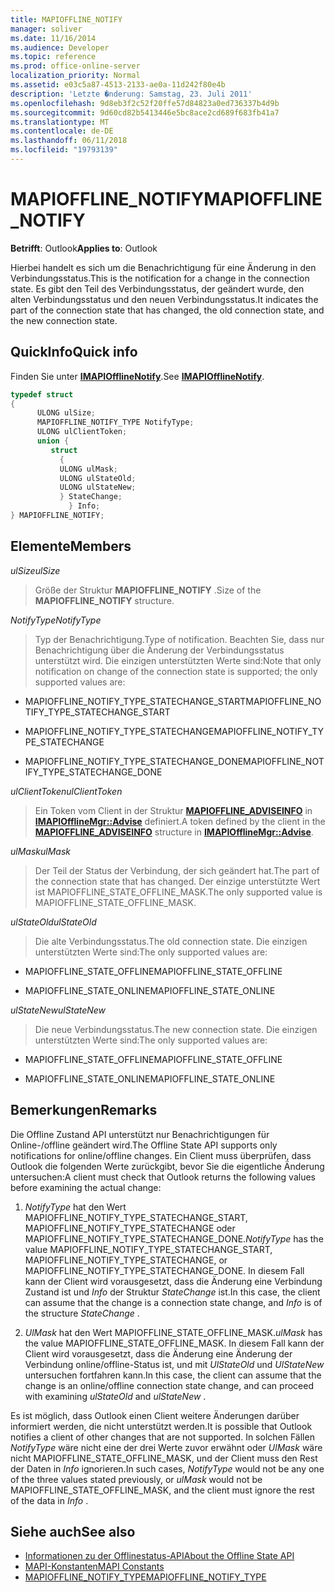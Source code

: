 ```yaml
---
title: MAPIOFFLINE_NOTIFY
manager: soliver
ms.date: 11/16/2014
ms.audience: Developer
ms.topic: reference
ms.prod: office-online-server
localization_priority: Normal
ms.assetid: e03c5a87-4513-2133-ae0a-11d242f80e4b
description: 'Letzte �nderung: Samstag, 23. Juli 2011'
ms.openlocfilehash: 9d8eb3f2c52f20ffe57d84823a0ed736337b4d9b
ms.sourcegitcommit: 9d60cd82b5413446e5bc8ace2cd689f683fb41a7
ms.translationtype: MT
ms.contentlocale: de-DE
ms.lasthandoff: 06/11/2018
ms.locfileid: "19793139"
---
```

# <a name="mapiofflinenotify"></a><span data-ttu-id="5bfb5-103">MAPIOFFLINE_NOTIFY</span><span class="sxs-lookup"><span data-stu-id="5bfb5-103">MAPIOFFLINE_NOTIFY</span></span>

<span data-ttu-id="5bfb5-104">**Betrifft**: Outlook</span><span class="sxs-lookup"><span data-stu-id="5bfb5-104">**Applies to**: Outlook</span></span> 
  
<span data-ttu-id="5bfb5-105">Hierbei handelt es sich um die Benachrichtigung für eine Änderung in den Verbindungsstatus.</span><span class="sxs-lookup"><span data-stu-id="5bfb5-105">This is the notification for a change in the connection state.</span></span> <span data-ttu-id="5bfb5-106">Es gibt den Teil des Verbindungsstatus, der geändert wurde, den alten Verbindungsstatus und den neuen Verbindungsstatus.</span><span class="sxs-lookup"><span data-stu-id="5bfb5-106">It indicates the part of the connection state that has changed, the old connection state, and the new connection state.</span></span>
  
## <a name="quick-info"></a><span data-ttu-id="5bfb5-107">QuickInfo</span><span class="sxs-lookup"><span data-stu-id="5bfb5-107">Quick info</span></span>

<span data-ttu-id="5bfb5-108">Finden Sie unter **[IMAPIOfflineNotify](imapiofflinenotifyiunknown.md)**.</span><span class="sxs-lookup"><span data-stu-id="5bfb5-108">See **[IMAPIOfflineNotify](imapiofflinenotifyiunknown.md)**.</span></span> 
  
```cpp
typedef struct  
{ 
      ULONG ulSize; 
      MAPIOFFLINE_NOTIFY_TYPE NotifyType; 
      ULONG ulClientToken; 
      union { 
         struct 
           { 
           ULONG ulMask; 
           ULONG ulStateOld; 
           ULONG ulStateNew; 
           } StateChange; 
             } Info; 
} MAPIOFFLINE_NOTIFY;
```

## <a name="members"></a><span data-ttu-id="5bfb5-109">Elemente</span><span class="sxs-lookup"><span data-stu-id="5bfb5-109">Members</span></span>

 <span data-ttu-id="5bfb5-110">_ulSize_</span><span class="sxs-lookup"><span data-stu-id="5bfb5-110">_ulSize_</span></span>
  
> <span data-ttu-id="5bfb5-111">Größe der Struktur **MAPIOFFLINE_NOTIFY** .</span><span class="sxs-lookup"><span data-stu-id="5bfb5-111">Size of the **MAPIOFFLINE_NOTIFY** structure.</span></span> 
    
 <span data-ttu-id="5bfb5-112">_NotifyType_</span><span class="sxs-lookup"><span data-stu-id="5bfb5-112">_NotifyType_</span></span>
  
> <span data-ttu-id="5bfb5-113">Typ der Benachrichtigung.</span><span class="sxs-lookup"><span data-stu-id="5bfb5-113">Type of notification.</span></span> <span data-ttu-id="5bfb5-114">Beachten Sie, dass nur Benachrichtigung über die Änderung der Verbindungsstatus unterstützt wird. Die einzigen unterstützten Werte sind:</span><span class="sxs-lookup"><span data-stu-id="5bfb5-114">Note that only notification on change of the connection state is supported; the only supported values are:</span></span>
    
   - <span data-ttu-id="5bfb5-115">MAPIOFFLINE_NOTIFY_TYPE_STATECHANGE_START</span><span class="sxs-lookup"><span data-stu-id="5bfb5-115">MAPIOFFLINE_NOTIFY_TYPE_STATECHANGE_START</span></span>
    
   - <span data-ttu-id="5bfb5-116">MAPIOFFLINE_NOTIFY_TYPE_STATECHANGE</span><span class="sxs-lookup"><span data-stu-id="5bfb5-116">MAPIOFFLINE_NOTIFY_TYPE_STATECHANGE</span></span>
    
   - <span data-ttu-id="5bfb5-117">MAPIOFFLINE_NOTIFY_TYPE_STATECHANGE_DONE</span><span class="sxs-lookup"><span data-stu-id="5bfb5-117">MAPIOFFLINE_NOTIFY_TYPE_STATECHANGE_DONE</span></span>
    
 <span data-ttu-id="5bfb5-118">_ulClientToken_</span><span class="sxs-lookup"><span data-stu-id="5bfb5-118">_ulClientToken_</span></span>
  
> <span data-ttu-id="5bfb5-119">Ein Token vom Client in der Struktur **[MAPIOFFLINE_ADVISEINFO](mapioffline_adviseinfo.md)** in **[IMAPIOfflineMgr::Advise](imapiofflinemgr-advise.md)** definiert.</span><span class="sxs-lookup"><span data-stu-id="5bfb5-119">A token defined by the client in the **[MAPIOFFLINE_ADVISEINFO](mapioffline_adviseinfo.md)** structure in **[IMAPIOfflineMgr::Advise](imapiofflinemgr-advise.md)**.</span></span> 
    
 <span data-ttu-id="5bfb5-120">_ulMask_</span><span class="sxs-lookup"><span data-stu-id="5bfb5-120">_ulMask_</span></span>
  
> <span data-ttu-id="5bfb5-121">Der Teil der Status der Verbindung, der sich geändert hat.</span><span class="sxs-lookup"><span data-stu-id="5bfb5-121">The part of the connection state that has changed.</span></span> <span data-ttu-id="5bfb5-122">Der einzige unterstützte Wert ist MAPIOFFLINE_STATE_OFFLINE_MASK.</span><span class="sxs-lookup"><span data-stu-id="5bfb5-122">The only supported value is MAPIOFFLINE_STATE_OFFLINE_MASK.</span></span>
    
 <span data-ttu-id="5bfb5-123">_ulStateOld_</span><span class="sxs-lookup"><span data-stu-id="5bfb5-123">_ulStateOld_</span></span>
  
> <span data-ttu-id="5bfb5-124">Die alte Verbindungsstatus.</span><span class="sxs-lookup"><span data-stu-id="5bfb5-124">The old connection state.</span></span> <span data-ttu-id="5bfb5-125">Die einzigen unterstützten Werte sind:</span><span class="sxs-lookup"><span data-stu-id="5bfb5-125">The only supported values are:</span></span>
    
   - <span data-ttu-id="5bfb5-126">MAPIOFFLINE_STATE_OFFLINE</span><span class="sxs-lookup"><span data-stu-id="5bfb5-126">MAPIOFFLINE_STATE_OFFLINE</span></span>
    
   - <span data-ttu-id="5bfb5-127">MAPIOFFLINE_STATE_ONLINE</span><span class="sxs-lookup"><span data-stu-id="5bfb5-127">MAPIOFFLINE_STATE_ONLINE</span></span>
    
 <span data-ttu-id="5bfb5-128">_ulStateNew_</span><span class="sxs-lookup"><span data-stu-id="5bfb5-128">_ulStateNew_</span></span>
  
> <span data-ttu-id="5bfb5-129">Die neue Verbindungsstatus.</span><span class="sxs-lookup"><span data-stu-id="5bfb5-129">The new connection state.</span></span> <span data-ttu-id="5bfb5-130">Die einzigen unterstützten Werte sind:</span><span class="sxs-lookup"><span data-stu-id="5bfb5-130">The only supported values are:</span></span>
    
   - <span data-ttu-id="5bfb5-131">MAPIOFFLINE_STATE_OFFLINE</span><span class="sxs-lookup"><span data-stu-id="5bfb5-131">MAPIOFFLINE_STATE_OFFLINE</span></span>
    
   - <span data-ttu-id="5bfb5-132">MAPIOFFLINE_STATE_ONLINE</span><span class="sxs-lookup"><span data-stu-id="5bfb5-132">MAPIOFFLINE_STATE_ONLINE</span></span>
    
## <a name="remarks"></a><span data-ttu-id="5bfb5-133">Bemerkungen</span><span class="sxs-lookup"><span data-stu-id="5bfb5-133">Remarks</span></span>

<span data-ttu-id="5bfb5-134">Die Offline Zustand API unterstützt nur Benachrichtigungen für Online-/offline geändert wird.</span><span class="sxs-lookup"><span data-stu-id="5bfb5-134">The Offline State API supports only notifications for online/offline changes.</span></span> <span data-ttu-id="5bfb5-135">Ein Client muss überprüfen, dass Outlook die folgenden Werte zurückgibt, bevor Sie die eigentliche Änderung untersuchen:</span><span class="sxs-lookup"><span data-stu-id="5bfb5-135">A client must check that Outlook returns the following values before examining the actual change:</span></span>
  
1.  <span data-ttu-id="5bfb5-136">*NotifyType* hat den Wert MAPIOFFLINE_NOTIFY_TYPE_STATECHANGE_START, MAPIOFFLINE_NOTIFY_TYPE_STATECHANGE oder MAPIOFFLINE_NOTIFY_TYPE_STATECHANGE_DONE.</span><span class="sxs-lookup"><span data-stu-id="5bfb5-136">*NotifyType*  has the value MAPIOFFLINE_NOTIFY_TYPE_STATECHANGE_START, MAPIOFFLINE_NOTIFY_TYPE_STATECHANGE, or MAPIOFFLINE_NOTIFY_TYPE_STATECHANGE_DONE.</span></span> <span data-ttu-id="5bfb5-137">In diesem Fall kann der Client wird vorausgesetzt, dass die Änderung eine Verbindung Zustand ist und *Info* der Struktur *StateChange* ist.</span><span class="sxs-lookup"><span data-stu-id="5bfb5-137">In this case, the client can assume that the change is a connection state change, and  *Info*  is of the structure  *StateChange*  .</span></span> 
    
2.  <span data-ttu-id="5bfb5-138">*UlMask* hat den Wert MAPIOFFLINE_STATE_OFFLINE_MASK.</span><span class="sxs-lookup"><span data-stu-id="5bfb5-138">*ulMask*  has the value MAPIOFFLINE_STATE_OFFLINE_MASK.</span></span> <span data-ttu-id="5bfb5-139">In diesem Fall kann der Client wird vorausgesetzt, dass die Änderung eine Änderung der Verbindung online/offline-Status ist, und mit *UlStateOld* und *UlStateNew* untersuchen fortfahren kann.</span><span class="sxs-lookup"><span data-stu-id="5bfb5-139">In this case, the client can assume that the change is an online/offline connection state change, and can proceed with examining  *ulStateOld*  and  *ulStateNew*  .</span></span> 
    
<span data-ttu-id="5bfb5-140">Es ist möglich, dass Outlook einen Client weitere Änderungen darüber informiert werden, die nicht unterstützt werden.</span><span class="sxs-lookup"><span data-stu-id="5bfb5-140">It is possible that Outlook notifies a client of other changes that are not supported.</span></span> <span data-ttu-id="5bfb5-141">In solchen Fällen *NotifyType* wäre nicht eine der drei Werte zuvor erwähnt oder *UlMask* wäre nicht MAPIOFFLINE_STATE_OFFLINE_MASK, und der Client muss den Rest der Daten in *Info* ignorieren.</span><span class="sxs-lookup"><span data-stu-id="5bfb5-141">In such cases,  *NotifyType*  would not be any one of the three values stated previously, or  *ulMask*  would not be MAPIOFFLINE_STATE_OFFLINE_MASK, and the client must ignore the rest of the data in  *Info*  .</span></span> 
  
## <a name="see-also"></a><span data-ttu-id="5bfb5-142">Siehe auch</span><span class="sxs-lookup"><span data-stu-id="5bfb5-142">See also</span></span>

- [<span data-ttu-id="5bfb5-143">Informationen zu der Offlinestatus-API</span><span class="sxs-lookup"><span data-stu-id="5bfb5-143">About the Offline State API</span></span>](about-the-offline-state-api.md)  
- [<span data-ttu-id="5bfb5-144">MAPI-Konstanten</span><span class="sxs-lookup"><span data-stu-id="5bfb5-144">MAPI Constants</span></span>](mapi-constants.md)  
- [<span data-ttu-id="5bfb5-145">MAPIOFFLINE_NOTIFY_TYPE</span><span class="sxs-lookup"><span data-stu-id="5bfb5-145">MAPIOFFLINE_NOTIFY_TYPE</span></span>](mapioffline_notify_type.md)

